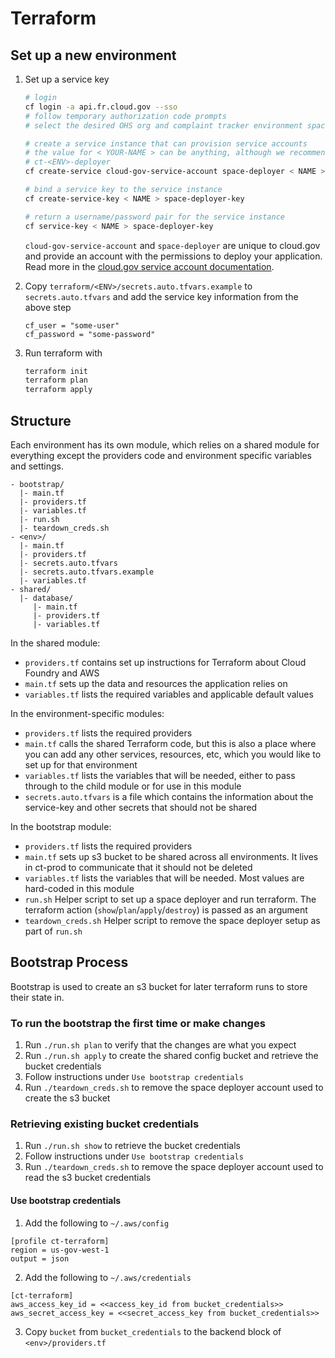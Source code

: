 # Terraform

## Set up a new environment

1. Set up a service key
    ```bash
    # login
    cf login -a api.fr.cloud.gov --sso
    # follow temporary authorization code prompts
    # select the desired OHS org and complaint tracker environment space

    # create a service instance that can provision service accounts
    # the value for < YOUR-NAME > can be anything, although we recommend
    # ct-<ENV>-deployer
    cf create-service cloud-gov-service-account space-deployer < NAME >

    # bind a service key to the service instance
    cf create-service-key < NAME > space-deployer-key

    # return a username/password pair for the service instance
    cf service-key < NAME > space-deployer-key
    ```
    `cloud-gov-service-account` and `space-deployer` are unique to cloud.gov and provide an account with the permissions to deploy your application. Read more in the [cloud.gov service account documentation](https://cloud.gov/docs/services/cloud-gov-service-account/).

1. Copy `terraform/<ENV>/secrets.auto.tfvars.example` to `secrets.auto.tfvars` and add the service key information from the above step
    ```
    cf_user = "some-user"
    cf_password = "some-password"
    ```
1. Run terraform with
    ```bash
    terraform init
    terraform plan
    terraform apply
    ```

## Structure

Each environment has its own module, which relies on a shared module for everything except the providers code and environment specific variables and settings.

```
- bootstrap/
  |- main.tf
  |- providers.tf
  |- variables.tf
  |- run.sh
  |- teardown_creds.sh
- <env>/
  |- main.tf
  |- providers.tf
  |- secrets.auto.tfvars
  |- secrets.auto.tfvars.example
  |- variables.tf
- shared/
  |- database/
     |- main.tf
     |- providers.tf
     |- variables.tf
```

In the shared module:
- `providers.tf` contains set up instructions for Terraform about Cloud Foundry and AWS
- `main.tf` sets up the data and resources the application relies on
- `variables.tf` lists the required variables and applicable default values

In the environment-specific modules:
- `providers.tf` lists the required providers
- `main.tf` calls the shared Terraform code, but this is also a place where you can add any other services, resources, etc, which you would like to set up for that environment
- `variables.tf` lists the variables that will be needed, either to pass through to the child module or for use in this module
- `secrets.auto.tfvars` is a file which contains the information about the service-key and other secrets that should not be shared

In the bootstrap module:
- `providers.tf` lists the required providers
- `main.tf` sets up s3 bucket to be shared across all environments. It lives in ct-prod to communicate that it should not be deleted
- `variables.tf` lists the variables that will be needed. Most values are hard-coded in this module
- `run.sh` Helper script to set up a space deployer and run terraform. The terraform action (`show`/`plan`/`apply`/`destroy`) is passed as an argument
- `teardown_creds.sh` Helper script to remove the space deployer setup as part of `run.sh`

## Bootstrap Process

Bootstrap is used to create an s3 bucket for later terraform runs to store their state in.

### To run the bootstrap the first time or make changes

1. Run `./run.sh plan` to verify that the changes are what you expect
1. Run `./run.sh apply` to create the shared config bucket and retrieve the bucket credentials
1. Follow instructions under `Use bootstrap credentials`
1. Run `./teardown_creds.sh` to remove the space deployer account used to create the s3 bucket

### Retrieving existing bucket credentials

1. Run `./run.sh show` to retrieve the bucket credentials
1. Follow instructions under `Use bootstrap credentials`
1. Run `./teardown_creds.sh` to remove the space deployer account used to read the s3 bucket credentials

#### Use bootstrap credentials

1. Add the following to `~/.aws/config`

```
[profile ct-terraform]
region = us-gov-west-1
output = json
```

2. Add the following to `~/.aws/credentials`

```
[ct-terraform]
aws_access_key_id = <<access_key_id from bucket_credentials>>
aws_secret_access_key = <<secret_access_key from bucket_credentials>>
```

3. Copy `bucket` from `bucket_credentials` to the backend block of `<env>/providers.tf`
